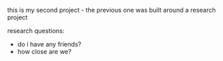 <!-- Presentation
Prepare and record a presentation that we will watch together in the last two lectures during
class. The video must not be longer than four minutes. The first two minutes of that video should
contain a quick introduction into your topic, the selected approach and the final results. The
remaining two minutes should focus on insights that you want to share with your colleagues and
ideally a small demo of the project.
Please record yourself giving the presentation in the best quality available, upload your
presentation to YouTube, and send me the link. You can use free software like Davinci Resolve to
edit your videos. The videos will not be made public, unless you want to. I will collect all the
videos and create a playlist that we will watch together with one or two questions in between
presentations. Please don’t flag the video as “specially made for children” or I won’t be able to
put it into a playlist -->

this is my second project - the previous one was built around a research project

research questions:

- do i have any friends?
- how close are we?
